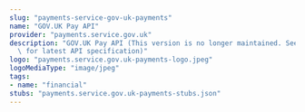 ```yaml
---
slug: "payments-service-gov-uk-payments"
name: "GOV.UK Pay API"
provider: "payments.service.gov.uk"
description: "GOV.UK Pay API (This version is no longer maintained. See openapi/publicapi_spec.json\
  \ for latest API specification)"
logo: "payments.service.gov.uk-payments-logo.jpeg"
logoMediaType: "image/jpeg"
tags:
- name: "financial"
stubs: "payments.service.gov.uk-payments-stubs.json"
---
```

